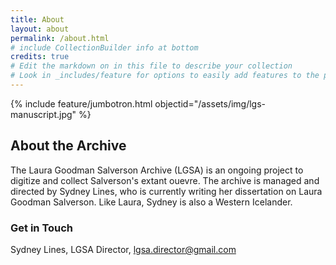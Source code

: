 ```yaml
---
title: About
layout: about
permalink: /about.html
# include CollectionBuilder info at bottom
credits: true
# Edit the markdown on in this file to describe your collection
# Look in _includes/feature for options to easily add features to the page
---
```


{% include feature/jumbotron.html objectid="/assets/img/lgs-manuscript.jpg" %} 

## About the Archive
The Laura Goodman Salverson Archive (LGSA) is an ongoing project to digitize and collect Salverson's extant ouevre. The archive is managed and directed by Sydney Lines, who is currently writing her dissertation on Laura Goodman Salverson. Like Laura, Sydney is also a Western Icelander. 

### Get in Touch
Sydney Lines, LGSA Director, [lgsa.director@gmail.com](mailto:lgsa.director@gmail.com) 